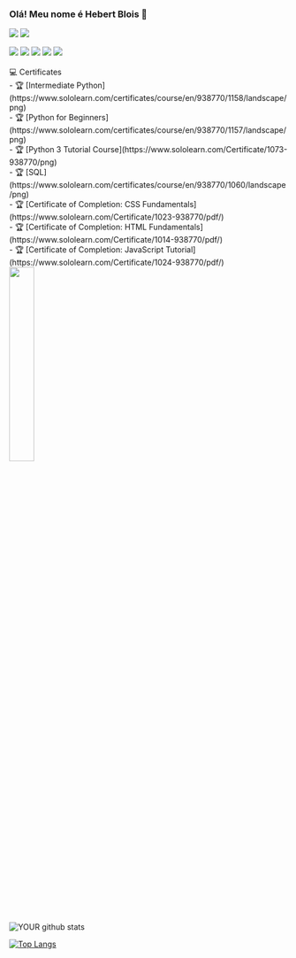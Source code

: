 ### Olá! Meu nome é Hebert Blois 👋


[<img src="https://img.shields.io/badge/GitHub-100000?style=for-the-badge&logo=github&logoColor=white" />](https://github.com/hebertblois) [<img src="https://img.shields.io/badge/LinkedIn-0077B5?style=for-the-badge&logo=linkedin&logoColor=white" />](https://www.linkedin.com/in/hebertblois/)

<div style="display: inline_block">
<img src="https://img.shields.io/badge/Python-3776AB?style=for-the-badge&logo=python&logoColor=white" />
<img src="https://img.shields.io/badge/HTML5-E34F26?style=for-the-badge&logo=html5&logoColor=white" />
<img src="https://img.shields.io/badge/Markdown-000000?style=for-the-badge&logo=markdown&logoColor=white" />
<img src="https://img.shields.io/badge/MySQL-00000F?style=for-the-badge&logo=mysql&logoColor=white" />
<img src="https://img.shields.io/badge/SQLite-07405E?style=for-the-badge&logo=sqlite&logoColor=white" />
</div>

</br>

<div>
💻 Certificates </br>
- 🏆 [Intermediate Python](https://www.sololearn.com/certificates/course/en/938770/1158/landscape/png) </br>
- 🏆 [Python for Beginners](https://www.sololearn.com/certificates/course/en/938770/1157/landscape/png) </br>
- 🏆 [Python 3 Tutorial Course](https://www.sololearn.com/Certificate/1073-938770/png) </br>
- 🏆 [SQL](https://www.sololearn.com/certificates/course/en/938770/1060/landscape/png) </br>
- 🏆 [Certificate of Completion: CSS Fundamentals](https://www.sololearn.com/Certificate/1023-938770/pdf/) </br>
- 🏆 [Certificate of Completion: HTML Fundamentals](https://www.sololearn.com/Certificate/1014-938770/pdf/) </br>
- 🏆 [Certificate of Completion: JavaScript Tutorial](https://www.sololearn.com/Certificate/1024-938770/pdf/) </br>
</div>

<img src="https://octocat-generator-assets.githubusercontent.com/my-octocat-1626889003936.png" width=30%/>

![YOUR github stats](https://github-readme-stats.vercel.app/api?username=hebertblois&show_icons=true&theme=merko)

[![Top Langs](https://github-readme-stats.vercel.app/api/top-langs/?username=hebertblois&layout=compact&theme=merko)](https://github.com/hebertblois/git)


